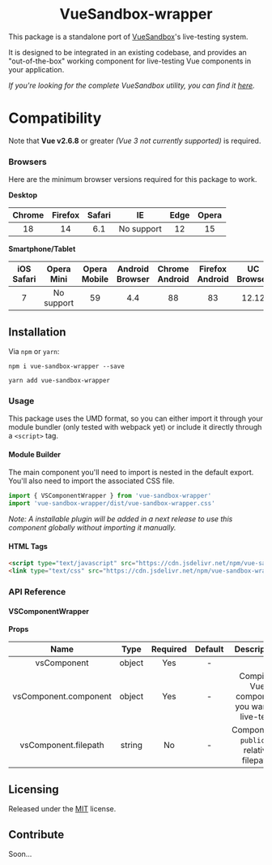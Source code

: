 # <center>VueSandbox-wrapper</center>

This package is a standalone port of [VueSandbox](git@github.com:mekkanix/vue-sandbox-wrapper.git)'s live-testing system.

It is designed to be integrated in an existing codebase, and provides an "out-of-the-box" working component for live-testing Vue components in your application.

*If you're looking for the complete VueSandbox utility, you can find it [here](https://github.com/mekkanix/vue-sandbox).*

# Compatibility

Note that **Vue v2.6.8** or greater *(Vue 3 not currently supported)* is required.

### Browsers

Here are the minimum browser versions required for this package to work.

**Desktop**

| Chrome | Firefox | Safari | IE         | Edge | Opera |
|:------:|:-------:|:------:|:----------:|:----:|:-----:|
| 18     | 14      | 6.1    | No support | 12   | 15    |

**Smartphone/Tablet**

| iOS Safari | Opera Mini | Opera Mobile | Android Browser | Chrome Android | Firefox Android | UC Browser | Samsung | QQ Browser | Baidu | KaiOS |
|:----------:|:----------:|:------------:|:---------------:|:--------------:|:---------------:|:----------:|:-------:|:----------:|:-----:|:-----:|
| 7          | No support | 59           | 4.4             | 88             | 83              | 12.12      | 4       | 10.4       | 7.12  | 2.5   |

## Installation

Via `npm` or `yarn`:

```
npm i vue-sandbox-wrapper --save
```

```
yarn add vue-sandbox-wrapper
```

### Usage

This package uses the UMD format, so you can either import it through your module bundler (only tested with webpack yet) or include it directly through a `<script>` tag.

#### Module Builder

The main component you'll need to import is nested in the default export.  
You'll also need to import the associated CSS file.

```js
import { VSComponentWrapper } from 'vue-sandbox-wrapper'
import 'vue-sandbox-wrapper/dist/vue-sandbox-wrapper.css'
```

*Note: A installable plugin will be added in a next release to use this component globally without importing it manually.*

#### HTML Tags

```html
<script type="text/javascript" src="https://cdn.jsdelivr.net/npm/vue-sandbox-wrapper@1.0.0-beta.1/dist/vue-sandbox-wrapper.js"></script>
<link type="text/css" src="https://cdn.jsdelivr.net/npm/vue-sandbox-wrapper@1.0.0-beta.1/dist/vue-sandbox-wrapper.css">
```

### API Reference

#### VSComponentWrapper

**Props**

| Name                  | Type    | Required | Default | Description |
|:---------------------:|:-------:|:--------:|:-------:|:-----------:|
| vsComponent           | object  | Yes      | -       |             |
| vsComponent.component | object  | Yes      | -       | Compiled Vue component you want to live-test. |
| vsComponent.filepath  | string  | No       | -       | Component's `public/`-relative filepath. |

## Licensing

Released under the [MIT](https://opensource.org/licenses/MIT) license.

## Contribute

Soon...

